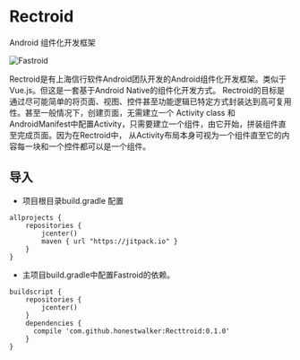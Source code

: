 # Rectroid
Android 组件化开发框架

![Fastroid](http://www.kancart.com/images/kancart_logo.png)

Rectroid是有上海信行软件Android团队开发的Android组件化开发框架。类似于Vue.js。但这是一套基于Android Native的组件化开发方式。
Rectroid的目标是通过尽可能简单的将页面、视图、控件甚至功能逻辑已特定方式封装达到高可复用性。甚至一般情况下，创建页面，无需建立一个
Activity class 和 AndroidManifest中配置Activity，只需要建立一个组件，由它开始，拼装组件直至完成页面。因为在Rectroid中，
从Activity布局本身可视为一个组件直至它的内容每一块和一个控件都可以是一个组件。
    


## 导入

- 项目根目录build.gradle 配置
````Gradle
allprojects {
    repositories {
        jcenter()
        maven { url "https://jitpack.io" }
    }
}
````




- 主项目build.gradle中配置Fastroid的依赖。
````Gradle
buildscript {
    repositories {
        jcenter()
    }
    dependencies {
      compile 'com.github.honestwalker:Recttroid:0.1.0'
    }
}
````
